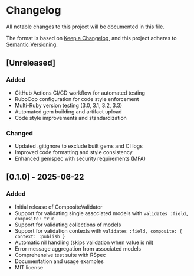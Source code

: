# Changelog

All notable changes to this project will be documented in this file.

The format is based on [Keep a Changelog](https://keepachangelog.com/en/1.0.0/),
and this project adheres to [Semantic Versioning](https://semver.org/spec/v2.0.0.html).

## [Unreleased]

### Added
- GitHub Actions CI/CD workflow for automated testing
- RuboCop configuration for code style enforcement
- Multi-Ruby version testing (3.0, 3.1, 3.2, 3.3)
- Automated gem building and artifact upload
- Code style improvements and standardization

### Changed
- Updated .gitignore to exclude built gems and CI logs
- Improved code formatting and style consistency
- Enhanced gemspec with security requirements (MFA)

## [0.1.0] - 2025-06-22

### Added
- Initial release of CompositeValidator
- Support for validating single associated models with `validates :field, composite: true`
- Support for validating collections of models
- Support for validation contexts with `validates :field, composite: { context: :publish }`
- Automatic nil handling (skips validation when value is nil)
- Error message aggregation from associated models
- Comprehensive test suite with RSpec
- Documentation and usage examples
- MIT license
